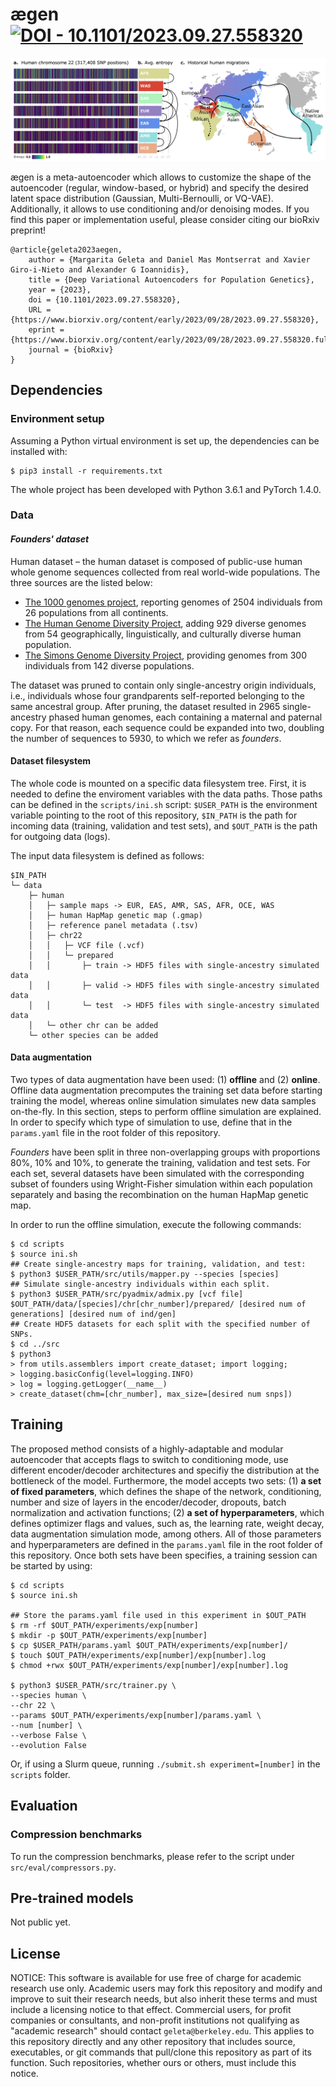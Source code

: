
# ægen [![DOI - 10.1101/2023.09.27.558320](https://img.shields.io/badge/DOI-10.1101%2F2023.09.27.558320-2ea44f)](https://doi.org/10.1101/2023.09.27.558320)

![Entropy analysis](./images/figure_3.png)

ægen is a meta-autoencoder which allows to customize the shape of the autoencoder (regular, window-based, or hybrid) and specify the desired latent space distribution (Gaussian, Multi-Bernoulli, or VQ-VAE). Additionally, it allows to use conditioning and/or denoising modes. If you find this paper or implementation useful, please consider citing our bioRxiv preprint!
```{tex}
@article{geleta2023aegen,
	author = {Margarita Geleta and Daniel Mas Montserrat and Xavier Giro-i-Nieto and Alexander G Ioannidis},
	title = {Deep Variational Autoencoders for Population Genetics},
	year = {2023},
	doi = {10.1101/2023.09.27.558320},
	URL = {https://www.biorxiv.org/content/early/2023/09/28/2023.09.27.558320},
	eprint = {https://www.biorxiv.org/content/early/2023/09/28/2023.09.27.558320.full.pdf},
	journal = {bioRxiv}
}
```

## Dependencies

### Environment setup
Assuming a Python virtual environment is set up, the dependencies can be installed with:
```console
$ pip3 install -r requirements.txt
```
The whole project has been developed with Python 3.6.1 and PyTorch 1.4.0.

### Data

#### *Founders' dataset*
Human dataset – the human dataset is composed of public-use human whole genome sequences collected from real world-wide populations. The three sources are the listed below:
- [The 1000 genomes project](http://www.nature.com/articles/nature15393), reporting genomes of 2504 individuals from
26 populations from all continents.
- [The Human Genome Diversity Project](https://science.sciencemag.org/content/367/6484/eaay5012), adding 929 diverse genomes
from 54 geographically, linguistically, and culturally diverse human population.
- [The Simons Genome Diversity Project](https://www.nature.com/articles/nature18964), providing genomes from 300
individuals from 142 diverse populations.

The dataset was pruned to contain only single-ancestry origin individuals, i.e., individuals whose four grandparents self-reported belonging to the same ancestral group. After pruning, the dataset resulted in 2965 single-ancestry phased human genomes, each containing a maternal and paternal copy. For that reason, each sequence could be expanded into two, doubling the number of sequences to 5930, to which we refer as *founders*.

#### Dataset filesystem
The whole code is mounted on a specific data filesystem tree. First, it is needed to define the enviroment variables with the data paths. Those paths can be defined in the `scripts/ini.sh` script: `$USER_PATH` is the environment variable pointing to the root of this repository, `$IN_PATH` is the path for incoming data (training, validation and test sets), and `$OUT_PATH` is the path for outgoing data (logs). 

The input data filesystem is defined as follows:
```
$IN_PATH
└─ data
    ├─ human
    │   ├─ sample maps -> EUR, EAS, AMR, SAS, AFR, OCE, WAS
    │   ├─ human HapMap genetic map (.gmap)
    │   ├─ reference panel metadata (.tsv)
    │   ├─ chr22
    │   │   ├─ VCF file (.vcf)
    │   │   └─ prepared
    │   │       ├─ train -> HDF5 files with single-ancestry simulated data
    │   │       ├─ valid -> HDF5 files with single-ancestry simulated data
    │   │       └─ test  -> HDF5 files with single-ancestry simulated data
    │   └─ other chr can be added
    └─ other species can be added
```

#### Data augmentation
Two types of data augmentation have been used: (1) **offline** and (2) **online**. Offline data augmentation precomputes the training set data before starting training the model, whereas online simulation simulates new data samples on-the-fly. In this section, steps to perform offline simulation are explained. In order to specify which type of simulation to use, define that in the `params.yaml` file in the root folder of this repository.

*Founders* have been split in three non-overlapping groups with proportions 80%, 10% and 10%, to generate the training, validation and test sets. For each
set, several datasets have been simulated with the corresponding subset of founders using Wright-Fisher simulation within each population separately and basing the recombination on the human HapMap genetic map. 

In order to run the offline simulation, execute the following commands:
```console
$ cd scripts
$ source ini.sh
## Create single-ancestry maps for training, validation, and test:
$ python3 $USER_PATH/src/utils/mapper.py --species [species]
## Simulate single-ancestry individuals within each split.
$ python3 $USER_PATH/src/pyadmix/admix.py [vcf file] $OUT_PATH/data/[species]/chr[chr_number]/prepared/ [desired num of generations] [desired num of ind/gen]
## Create HDF5 datasets for each split with the specified number of SNPs.
$ cd ../src
$ python3
> from utils.assemblers import create_dataset; import logging;
> logging.basicConfig(level=logging.INFO)
> log = logging.getLogger(__name__)
> create_dataset(chm=[chr_number], max_size=[desired num snps])
```

## Training
The proposed method consists of a highly-adaptable and modular autoencoder that accepts flags to switch to conditioning mode, use different encoder/decoder architectures and specifiy the distribution at the bottleneck of the model. Furthermore, the model accepts two sets: (1) **a set of fixed parameters**, which defines the shape of the network, conditioning, number and size of layers in the encoder/decoder, dropouts, batch normalization and activation functions; (2) **a set of hyperparameters**, which defines optimizer flags and values, such as, the learning rate, weight decay, data augmentation simulation mode, among others. All of those parameters and hyperparameters are defined in the `params.yaml` file in the root folder of this repository. Once both sets have been specifies, a training session can be started by using:
```console
$ cd scripts
$ source ini.sh

## Store the params.yaml file used in this experiment in $OUT_PATH
$ rm -rf $OUT_PATH/experiments/exp[number]
$ mkdir -p $OUT_PATH/experiments/exp[number]
$ cp $USER_PATH/params.yaml $OUT_PATH/experiments/exp[number]/
$ touch $OUT_PATH/experiments/exp[number]/exp[number].log
$ chmod +rwx $OUT_PATH/experiments/exp[number]/exp[number].log

$ python3 $USER_PATH/src/trainer.py \
--species human \
--chr 22 \
--params $OUT_PATH/experiments/exp[number]/params.yaml \
--num [number] \
--verbose False \
--evolution False
```
Or, if using a Slurm queue, running `./submit.sh experiment=[number]` in the `scripts` folder.

## Evaluation

### Compression benchmarks
To run the compression benchmarks, please refer to the script under `src/eval/compressors.py`.

## Pre-trained models
Not public yet.

## License
NOTICE: This software is available for use free of charge for academic research use only. Academic users may fork this repository and modify and improve to suit their research needs, but also inherit these terms and must include a licensing notice to that effect. Commercial users, for profit companies or consultants, and non-profit institutions not qualifying as "academic research" should contact `geleta@berkeley.edu`. This applies to this repository directly and any other repository that includes source, executables, or git commands that pull/clone this repository as part of its function. Such repositories, whether ours or others, must include this notice.
